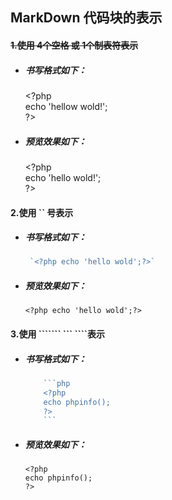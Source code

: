 ## MarkDown 代码块的表示

#### ~~1.使用 4个空格 或 1个制表符表示~~

* ##### 书写格式如下：

  &lt;?php  
   echo 'hellow wold!';  
   ?&gt;

* ##### 预览效果如下：

  &lt;?php   
   echo 'hello wold!';  
  ?&gt;

#### 2.使用 \`\` 号表示

* ##### 书写格式如下：

  ```php
   `<?php echo 'hello wold';?>`
  ```
* ##### 预览效果如下：

  `<?php echo 'hello wold';?>`

#### 3.使用 ``````` ``` ````表示

* ##### 书写格式如下：

  ```php
      ```php
      <?php
      echo phpinfo();
      ?>
      ```
  ```
* ##### 预览效果如下：

  ```
  <?php
  echo phpinfo();
  ?>
  ```




